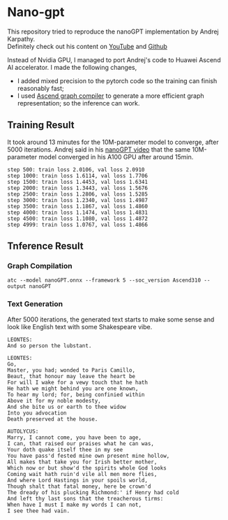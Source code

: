 # Nano-gpt
This repository tried to reproduce the nanoGPT implementation by Andrej Karpathy.  
Definitely check out his content on [YouTube](https://www.youtube.com/watch?v=kCc8FmEb1nY&t=6039s) and [Github](https://github.com/karpathy/nanoGPT)  

Instead of Nvidia GPU, I managed to port Andrej's code to Huawei Ascend AI accelerator.
I made the following changes,
* I added mixed precision to the pytorch code so the training can finish reasonably fast;
* I used [Ascend graph compiler](https://www.hiascend.com/document/detail/en/canncommercial/600/inferapplicationdev/atctool/atlasatc_16_0007.html) to generate a more efficient graph representation; so the inference can work.

## Training Result
It took around 13 minutes for the 10M-parameter model to converge, after 5000 iterations.
Andrej said in his [nanoGPT video](https://www.youtube.com/watch?v=kCc8FmEb1nY&t=6039s)
that the same 10M-parameter model converged in his A100 GPU after around 15min.
```
step 500: train loss 2.0106, val loss 2.0910
step 1000: train loss 1.6114, val loss 1.7706
step 1500: train loss 1.4453, val loss 1.6341
step 2000: train loss 1.3443, val loss 1.5676
step 2500: train loss 1.2806, val loss 1.5285
step 3000: train loss 1.2340, val loss 1.4987
step 3500: train loss 1.1867, val loss 1.4860
step 4000: train loss 1.1474, val loss 1.4831
step 4500: train loss 1.1080, val loss 1.4872
step 4999: train loss 1.0767, val loss 1.4866
```

## Tnference Result
### Graph Compilation
```
atc --model nanoGPT.onnx --framework 5 --soc_version Ascend310 --output nanoGPT
```
### Text Generation
After 5000 iterations, the generated text starts to make some sense and look like English text with some Shakespeare vibe.
```
LEONTES:
And so person the lubstant.

LEONTES:
Go,
Master, you had; wonded to Paris Camillo,
Beaut, that honour may leave the heart be
For will I wake for a vewy touch that he hath
He hath we might behind you are one known,
To hear my lord; for, being confinied within
Above it for my noble modesty,
And she bite us or earth to thee widow
Into you advocation
Death preserved at the house.

AUTOLYCUS:
Marry, I cannot come, you have been to age,
I can, that raised our praises what he can was,
Your doth quake itself thee in my see
You have pass'd fested mine own present mine hollow,
All makes that take you for Irish better mother,
Which now or but show'd the spirits whole God looks
Coming wait hath ruin'd vile all men more flies,
And where Lord Hastings in your spoils world,
Though shalt that fatal money, here be crown'd
The dready of his plucking Richmond:' if Henry had cold
And left thy last sons that the treacherous tirms:
When have I must I make my words I can not,
I see thee had vain. 
```
